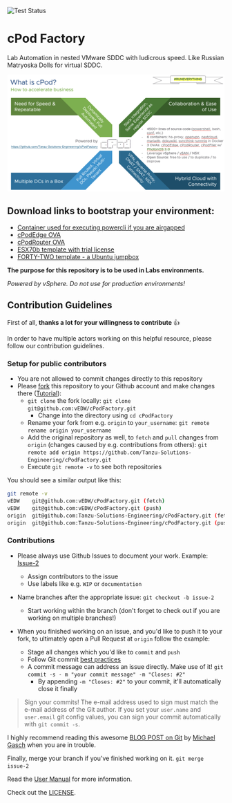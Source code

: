 ![Test Status](https://github.com/Turbots/cPodFactory/actions/workflows/tests.yml/badge.svg?branch=test)

# cPod Factory

Lab Automation in nested VMware SDDC with ludicrous speed.
Like Russian Matryoska Dolls for virtual SDDC.

![TheWhy](docs/images/cPodFactory.png)

## Download links to bootstrap your environment:

- [Container used for executing powercli if you are airgapped](https://bucket-garage.s3.eu-central-1.amazonaws.com/powercli-container.tar.gz)
- [cPodEdge OVA](https://bucket-garage.s3.eu-central-1.amazonaws.com/template-cPodEdge-20200909.ova)
- [cPodRouter OVA](https://bucket-garage.s3.eu-central-1.amazonaws.com/template-cPodRouter-20200909.ova)
- [ESX70b template with trial license](https://bucket-garage.s3.eu-central-1.amazonaws.com/template-ESX70b-20200909.ova.gz)
- [FORTY-TWO template -  a Ubuntu jumpbox](https://bucket-garage.s3.eu-central-1.amazonaws.com/template-FORTY-TWO.ova)

**The purpose for this repository is to be used in Labs environments.**

_Powered by vSphere. Do not use for production environments!_

## Contribution Guidelines

First of all, **thanks a lot for your willingness to contribute** :thumbsup:

In order to have multiple actors working on this helpful resource, please follow our contribution guidelines.

### Setup for public contributors

* You are not allowed to commit changes directly to this repository 
* Please [fork](https://github.com/Turbots/cPodFactory/fork) this repository to your Github account and make changes there ([Tutorial](https://docs.github.com/en/get-started/quickstart/fork-a-repo)):
  * `git clone` the fork locally: `git clone git@github.com:vEDW/cPodFactory.git`
    * Change into the directory using `cd cPodFactory`
  * Rename your fork from e.g. `origin` to `your_username`: `git remote rename origin your_username`
  * Add the original repository as well, to `fetch` and `pull` changes from `origin` (changes caused by e.g. contributions from others): `git remote add origin https://github.com/Tanzu-Solutions-Engineering/cPodFactory.git`
  * Execute `git remote -v` to see both repositories

You should see a similar output like this:

```bash
git remote -v
vEDW	git@github.com:vEDW/cPodFactory.git (fetch)
vEDW	git@github.com:vEDW/cPodFactory.git (push)
origin  git@github.com:Tanzu-Solutions-Engineering/cPodFactory.git (fetch)
origin  git@github.com:Tanzu-Solutions-Engineering/cPodFactory.git (push)
```

### Contributions

- Please always use Github Issues to document your work. Example: [Issue-2](https://github.com/Tanzu-Solutions-Engineering/cPodFactory/issues/2)
  - Assign contributors to the issue
  - Use labels like e.g. `WIP` or `documentation`

- Name branches after the appropriate issue: `git checkout -b issue-2`
  - Start working within the branch (don't forget to check out if you are working on multiple branches!)

- When you finished working on an issue, and you'd like to push it to your fork, to ultimately open a Pull Request at `origin` follow the example:
  * Stage all changes which you'd like to `commit` and `push`
  * Follow Git commit [best practices](https://cbea.ms/git-commit/)
  * A commit message can address an issue directly. Make use of it! `git commit -s - m "your commit message" -m "Closes: #2"`
    * By appending `-m "Closes: #2"` to your commit, it'll automatically close it finally

> Sign your commits! The e-mail address used to sign must match the e-mail address of the Git author. If you set your `user.name` and `user.email` git config values, you can sign your commit automatically with `git commit -s`.

I highly recommend reading this awesome [BLOG POST on Git](https://www.mgasch.com/2021/05/git-basics/) by [Michael Gasch](https://twitter.com/embano1) when you are in trouble.

Finally, merge your branch if you've finished working on it. `git merge issue-2`

Read the [User Manual](docs/usermanual.md) for more information.

Check out the [LICENSE](./LICENSE).
